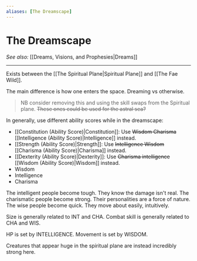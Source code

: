 ```yaml
---
aliases: [The Dreamscape]
---
```

# The Dreamscape
*See also:* [[Dreams, Visions, and Prophesies|Dreams]]
___
Exists between the [[The Spiritual Plane|Spiritual Plane]] and [[The Fae Wild]].

The main difference is how one enters the space. Dreaming vs otherwise.
> NB consider removing this and using the skill swaps from the Spiritual plane.
> ~~These ones could be used for the astral sea?~~

 In generally, use different ability scores while in the dreamscape:
- [[Constitution (Ability Score)|Constitution]]: Use ~~Wisdom Charisma~~ [[Intelligence (Ability Score)|Intelligence]] instead.
- [[Strength (Ability Score)|Strength]]: Use ~~Intelligence Wisdom~~ [[Charisma (Ability Score)|Charisma]] instead.
- [[Dexterity (Ability Score)|Dexterity]]: Use ~~Charisma intelligence~~ [[Wisdom (Ability Score)|Wisdom]] instead.
- Wisdom
- Intelligence
- Charisma

The intelligent people become tough. They know the damage isn't real.
The charismatic people become strong. Their personalities are a force of nature.
The wise people become quick. They move about easily, intuitively.


Size is generally related to INT and CHA.
Combat skill is generally related to CHA and WIS.

HP is set by INTELLIGENCE.
Movement is set by WISDOM.

Creatures that appear huge in the spiritual plane are instead incredibly strong here. 

